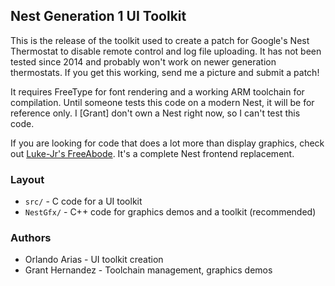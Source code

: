 ## Nest Generation 1 UI Toolkit
This is the release of the toolkit used to create a patch for Google's Nest Thermostat to disable remote control and log file uploading. It has not been tested since 2014 and probably won't work on newer generation thermostats.
If you get this working, send me a picture and submit a patch!

It requires FreeType for font rendering and a working ARM toolchain for compilation. Until someone tests this code on a modern Nest, it will be for reference only. I [Grant] don't own a Nest right now, so I can't test this code.

If you are looking for code that does a lot more than display graphics, check out [Luke-Jr's FreeAbode](https://github.com/luke-jr/freeabode). It's a complete Nest frontend replacement.

### Layout

* `src/` - C code for a UI toolkit
* `NestGfx/` - C++ code for graphics demos and a toolkit (recommended)

### Authors

* Orlando Arias - UI toolkit creation
* Grant Hernandez - Toolchain management, graphics demos
